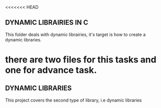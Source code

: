 <<<<<<< HEAD
## DYNAMIC LIBRAIRIES IN C
This folder deals with dynamic librairies, it's target is how to create a dynamic libraries.

there are two files for this tasks and one for advance task.
=======
## DYNAMIC LIBRARIES 
This project covers the second type of library, i.e dynamic libraries 
